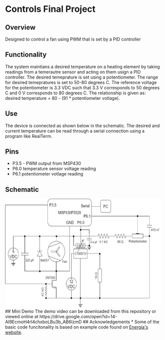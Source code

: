 # Controls Final Project
## Overview
Designed to control a fan using PWM that is set by a PID controller
## Functionality
The system maintians a desired temperature on a heating element by taking readings from a temerautre sensor and acting on them usign a PID controller. The desired temeprature is set using a potentiometer. The range for desired temepratures is set to 50-80 degrees C. The reference voltage for the potentiometer is 3.3 VDC such that 3.3 V corresponds to 50 degrees C and 0 V corresponds to 80 degrees C. The relationship is given as: desired temperature = 80 - (91 * potentiometer votlage).
## Use
The device is connected as shown below in the schematic. The desired and current temperature can be read through a serial connection using a program like RealTerm.
## Pins
 * P3.5 - PWM output from MSP430
 * P6.0 temperature sensor voltage reading
 * P6.1 potentiometer votlage reading
## Schematic
 <img src="schematic.png" width="606" height="353">
## Mini Demo
The demo video can be downloaded from this repository or viewed online at https://drive.google.com/open?id=14-AI9EcmoH4rl4chxboLBu3b_AB6IzmD
## Acknowledgements
 * Some of the basic code funcitonality is based on example code found on <a href="https://energia.nu/reference/en/language/functions/analog-io/analogread/">Energia's website</a>.
